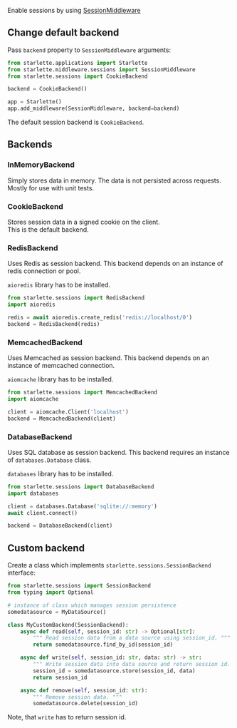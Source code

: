 Enable sessions by using [SessionMiddleware](middleware.md#sessionmiddleware)

## Change default backend

Pass `backend` property to `SessionMiddleware` arguments:

```python
from starlette.applications import Starlette
from starlette.middleware.sessions import SessionMiddleware
from starlette.sessions import CookieBackend

backend = CookieBackend()

app = Starlette()
app.add_middleware(SessionMiddleware, backend=backend)
```

The default session backend is `CookieBackend`.

## Backends

### InMemoryBackend

Simply stores data in memory. The data is not persisted across requests. 
Mostly for use with unit tests.

### CookieBackend

Stores session data in a signed cookie on the client.  
This is the default backend.

### RedisBackend

Uses Redis as session backend. This backend depends on an instance of 
redis connection or pool. 

`aioredis` library has to be installed.

```python
from starlette.sessions import RedisBackend
import aioredis

redis = await aioredis.create_redis('redis://localhost/0')
backend = RedisBackend(redis)
```

### MemcachedBackend

Uses Memcached as session backend. This backend depends on an instance of 
memcached connection. 

`aiomcache` library has to be installed.

```python
from starlette.sessions import MemcachedBackend
import aiomcache

client = aiomcache.Client('localhost')
backend = MemcachedBackend(client)
```

### DatabaseBackend

Uses SQL database as session backend. This backend requires an instance of 
`databases.Database` class. 

`databases` library has to be installed.

```python
from starlette.sessions import DatabaseBackend
import databases

client = databases.Database('sqlite://:memory')
await client.connect()

backend = DatabaseBackend(client)
```

## Custom backend

Create a class which implements `starlette.sessions.SessionBackend` interface:

```python
from starlette.sessions import SessionBackend
from typing import Optional

# instance of class which manages session persistence
somedatasource = MyDataSource()

class MyCustomBackend(SessionBackend):
    async def read(self, session_id: str) -> Optional[str]:
        """ Read session data from a data source using session_id. """
        return somedatasource.find_by_id(session_id)

    async def write(self, session_id: str, data: str) -> str:
        """ Write session data into data source and return session id. """
        session_id = somedatasource.store(session_id, data)
        return session_id

    async def remove(self, session_id: str):
        """ Remove session data. """
        somedatasource.delete(session_id)
```

Note, that `write` has to return session id. 
